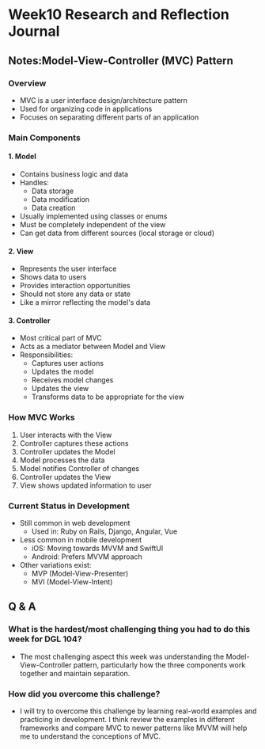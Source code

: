 # Week10 Research and Reflection Journal

## Notes:Model-View-Controller (MVC) Pattern

### Overview

- MVC is a user interface design/architecture pattern
- Used for organizing code in applications
- Focuses on separating different parts of an application

### Main Components

#### 1. Model

- Contains business logic and data
- Handles:
  - Data storage
  - Data modification
  - Data creation
- Usually implemented using classes or enums
- Must be completely independent of the view
- Can get data from different sources (local storage or cloud)

#### 2. View

- Represents the user interface
- Shows data to users
- Provides interaction opportunities
- Should not store any data or state
- Like a mirror reflecting the model's data

#### 3. Controller

- Most critical part of MVC
- Acts as a mediator between Model and View
- Responsibilities:
  - Captures user actions
  - Updates the model
  - Receives model changes
  - Updates the view
  - Transforms data to be appropriate for the view

### How MVC Works

1. User interacts with the View
2. Controller captures these actions
3. Controller updates the Model
4. Model processes the data
5. Model notifies Controller of changes
6. Controller updates the View
7. View shows updated information to user

### Current Status in Development

- Still common in web development
  - Used in: Ruby on Rails, Django, Angular, Vue
- Less common in mobile development
  - iOS: Moving towards MVVM and SwiftUI
  - Android: Prefers MVVM approach
- Other variations exist:
  - MVP (Model-View-Presenter)
  - MVI (Model-View-Intent)

## Q & A

### What is the hardest/most challenging thing you had to do this week for DGL 104?

- The most challenging aspect this week was understanding the Model-View-Controller pattern, particularly how the three components work together and maintain separation.

### How did you overcome this challenge?

- I will try to overcome this challenge by learning real-world examples and
practicing in development. I think review the examples in different frameworks
and compare MVC to newer patterns like MVVM will help me to understand the conceptions of MVC.
